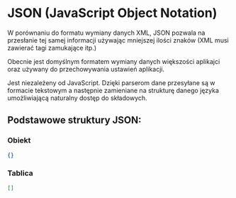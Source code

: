 # JSON (JavaScript Object Notation)

W porównaniu do formatu wymiany danych XML, JSON pozwala na przesłanie tej samej informacji używając mniejszej ilości znaków (XML musi zawierać tagi zamukające itp.)

Obecnie jest domyślnym formatem wymiany danych większości aplikajci oraz używany do przechowywania ustawień aplikacji.

Jest niezależeny od JavaScript. Dzięki parserom dane przesyłane są w formacie tekstowym a następnie zamieniane na strukturę danego języka umożliwiającą naturalny dostęp do składowych.

## Podstawowe struktury JSON:

### Obiekt
```JSON
{}
```

### Tablica

```JSON
[]
```
